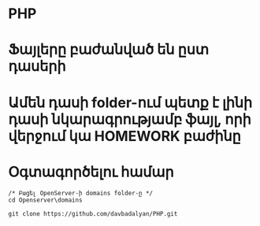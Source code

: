 # PHP

# Ֆայլերը բաժանված են ըստ դասերի

# Ամեն դասի folder-ում պետք է լինի դասի նկարագրությամբ ֆայլ, որի վերջում կա HOMEWORK բաժինը

# Օգտագործելու համար

```
/* Բացել OpenServer-ի domains folder-ը */
cd Openserver\domains

git clone https://github.com/davbadalyan/PHP.git

```

